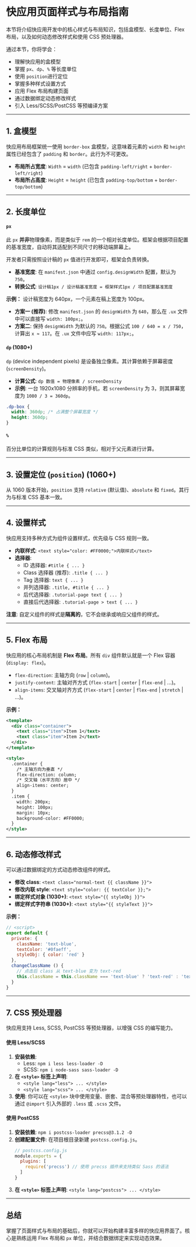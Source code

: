 
# 快应用页面样式与布局指南

本节将介绍快应用开发中的核心样式与布局知识，包括盒模型、长度单位、Flex 布局，以及如何动态修改样式和使用 CSS 预处理器。

通过本节，你将学会：

-   理解快应用的盒模型
-   掌握 `px`、`dp`、`%` 等长度单位
-   使用 `position`进行定位
-   掌握多种样式设置方式
-   应用 Flex 布局构建页面
-   通过数据绑定动态修改样式
-   引入 Less/SCSS/PostCSS 等预编译方案

---

## 1. 盒模型

快应用布局框架统一使用 `border-box` 盒模型，这意味着元素的 `width` 和 `height` 属性已经包含了 `padding` 和 `border`。此行为不可更改。

-   **布局所占宽度**: `Width` = `width` (已包含 `padding-left/right` + `border-left/right`)
-   **布局所占高度**: `Height` = `height` (已包含 `padding-top/bottom` + `border-top/bottom`)

---

## 2. 长度单位

#### `px`
此 `px` **并非**物理像素，而是类似于 `rem` 的一个相对长度单位。框架会根据项目配置的基准宽度，自动将其适配到不同尺寸的移动端屏幕上。

开发者只需按照设计稿的 `px` 值进行开发即可，框架会负责转换。

-   **基准宽度**: 在 `manifest.json` 中通过 `config.designWidth` 配置，默认为 `750`。
-   **转换公式**: `设计稿1px / 设计稿基准宽度 = 框架样式1px / 项目配置基准宽度`

**示例：**
设计稿宽度为 640px，一个元素在稿上宽度为 100px。

-   **方案一 (推荐)**: 修改 `manifest.json` 的 `designWidth` 为 `640`，那么在 `.ux` 文件中可以直接写 `width: 100px;`。
-   **方案二**: 保持 `designWidth` 为默认的 `750`。根据公式 `100 / 640 = x / 750`，计算出 `x ≈ 117`。在 `.ux` 文件中应写 `width: 117px;`。

#### `dp` (1080+)
`dp` (device independent pixels) 是设备独立像素。其计算依赖于屏幕密度 (`screenDensity`)。

-   **计算公式**: `dp 数值 = 物理像素 / screenDensity`
-   **示例**: 一台 1920x1080 分辨率的手机，若 `screenDensity` 为 3，则其屏幕宽度为 `1080 / 3 = 360dp`。

```css
.dp-box {
  width: 360dp; /* 占满整个屏幕宽度 */
  height: 360dp;
}
```

#### `%`
百分比单位的计算规则与标准 CSS 类似，相对于父元素进行计算。

---

## 3. 设置定位 (`position`) (1060+)

从 1060 版本开始，`position` 支持 `relative` (默认值)、`absolute` 和 `fixed`。其行为与标准 CSS 基本一致。

---

## 4. 设置样式

快应用支持多种方式为组件设置样式，优先级与 CSS 规则一致。

-   **内联样式**: `<text style="color: #FF0000;">内联样式</text>`
-   **选择器**:
    -   ID 选择器: `#title { ... }`
    -   Class 选择器 (推荐): `.title { ... }`
    -   Tag 选择器: `text { ... }`
    -   并列选择器: `.title, #title { ... }`
    -   后代选择器: `.tutorial-page text { ... }`
    -   直接后代选择器: `.tutorial-page > text { ... }`

**注意**: 自定义组件的样式是**隔离的**，它不会继承或响应父组件的样式。

---

## 5. Flex 布局

快应用的核心布局机制是 **Flex 布局**。所有 `div` 组件默认就是一个 Flex 容器 (`display: flex`)。

-   `flex-direction`: 主轴方向 (`row` | `column`)。
-   `justify-content`: 主轴对齐方式 (`flex-start` | `center` | `flex-end` | ...)。
-   `align-items`: 交叉轴对齐方式 (`flex-start` | `center` | `flex-end` | `stretch` | ...)。

**示例：**

```xml
<template>
  <div class="container">
    <text class="item">Item 1</text>
    <text class="item">Item 2</text>
  </div>
</template>

<style>
  .container {
    /* 主轴方向为垂直 */
    flex-direction: column;
    /* 交叉轴（水平方向）居中 */
    align-items: center;
  }
  .item {
    width: 200px;
    height: 100px;
    margin: 10px;
    background-color: #FF0000;
  }
</style>
```

---

## 6. 动态修改样式

可以通过数据绑定的方式动态修改组件的样式。

-   **修改 class**: `<text class="normal-text {{ className }}">`
-   **修改内联 style**: `<text style="color: {{ textColor }};">`
-   **绑定样式对象 (1030+)**: `<text style="{{ styleObj }}">`
-   **绑定样式字符串 (1030+)**: `<text style="{{ styleText }}">`

**示例：**

```javascript
// <script>
export default {
  private: {
    className: 'text-blue',
    textColor: '#0faeff',
    styleObj: { color: 'red' }
  },
  changeClassName () {
    // 点击后 class 从 text-blue 变为 text-red
    this.className = this.className === 'text-blue' ? 'text-red' : 'text-blue';
  }
}
```

---

## 7. CSS 预处理器

快应用支持 Less, SCSS, PostCSS 等预处理器，以增强 CSS 的编写能力。

#### 使用 Less/SCSS

1.  **安装依赖**:
    -   Less: `npm i less less-loader -D`
    -   SCSS: `npm i node-sass sass-loader -D`
2.  **在 `<style>` 标签上声明**:
    -   `<style lang="less"> ... </style>`
    -   `<style lang="scss"> ... </style>`
3.  **使用**: 你可以在 `<style>` 块中使用变量、嵌套、混合等预处理器特性，也可以通过 `@import` 引入外部的 `.less` 或 `.scss` 文件。

#### 使用 PostCSS

1.  **安装依赖**: `npm i postcss-loader precss@3.1.2 -D`
2.  **创建配置文件**: 在项目根目录新建 `postcss.config.js`。
    ```javascript
    // postcss.config.js
    module.exports = {
      plugins: [
        require('precss') // 使用 precss 插件来支持类似 Sass 的语法
      ]
    }
    ```
3.  **在 `<style>` 标签上声明**: `<style lang="postcss"> ... </style>`

---

## 总结

掌握了页面样式与布局的基础后，你就可以开始构建丰富多样的快应用界面了。核心是熟练运用 Flex 布局和 `px` 单位，并结合数据绑定来实现动态效果。
